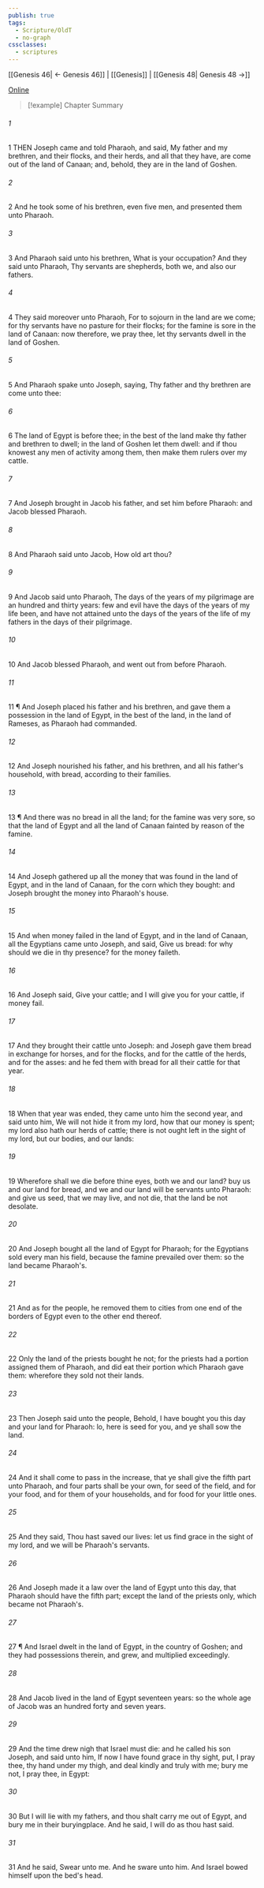 ```yaml
---
publish: true
tags:
  - Scripture/OldT
  - no-graph
cssclasses:
  - scriptures
---
```

[[Genesis 46| ← Genesis 46]] | [[Genesis]] | [[Genesis 48| Genesis 48 →]]

[Online](https://churchofjesuschrist.org/study/scriptures/ot/gen/47?lang=eng)

>[!example] Chapter Summary
>
###### 1
1 THEN Joseph came and told Pharaoh, and said, My father and my brethren, and their flocks, and their herds, and all that they have, are come out of the land of Canaan; and, behold, they are in the land of Goshen.
###### 2
2 And he took some of his brethren, even five men, and presented them unto Pharaoh.
###### 3
3 And Pharaoh said unto his brethren, What is your occupation?  And they said unto Pharaoh, Thy servants are shepherds, both we, and also our fathers.
###### 4
4 They said moreover unto Pharaoh, For to sojourn in the land are we come; for thy servants have no pasture for their flocks; for the famine is sore in the land of Canaan: now therefore, we pray thee, let thy servants dwell in the land of Goshen.
###### 5
5 And Pharaoh spake unto Joseph, saying, Thy father and thy brethren are come unto thee:
###### 6
6 The land of Egypt is before thee; in the best of the land make thy father and brethren to dwell; in the land of Goshen let them dwell: and if thou knowest any men of activity among them, then make them rulers over my cattle.
###### 7
7 And Joseph brought in Jacob his father, and set him before Pharaoh: and Jacob blessed Pharaoh.
###### 8
8 And Pharaoh said unto Jacob, How old art thou?
###### 9
9 And Jacob said unto Pharaoh, The days of the years of my pilgrimage are an hundred and thirty years: few and evil have the days of the years of my life been, and have not attained unto the days of the years of the life of my fathers in the days of their pilgrimage.
###### 10
10 And Jacob blessed Pharaoh, and went out from before Pharaoh.
###### 11
11 ¶ And Joseph placed his father and his brethren, and gave them a possession in the land of Egypt, in the best of the land, in the land of Rameses, as Pharaoh had commanded.
###### 12
12 And Joseph nourished his father, and his brethren, and all his father's household, with bread, according to their families.
###### 13
13 ¶ And there was no bread in all the land; for the famine was very sore, so that the land of Egypt and all the land of Canaan fainted by reason of the famine.
###### 14
14 And Joseph gathered up all the money that was found in the land of Egypt, and in the land of Canaan, for the corn which they bought: and Joseph brought the money into Pharaoh's house.
###### 15
15 And when money failed in the land of Egypt, and in the land of Canaan, all the Egyptians came unto Joseph, and said, Give us bread: for why should we die in thy presence?  for the money faileth.
###### 16
16 And Joseph said, Give your cattle; and I will give you for your cattle, if money fail.
###### 17
17 And they brought their cattle unto Joseph: and Joseph gave them bread in exchange for horses, and for the flocks, and for the cattle of the herds, and for the asses: and he fed them with bread for all their cattle for that year.
###### 18
18 When that year was ended, they came unto him the second year, and said unto him, We will not hide it from my lord, how that our money is spent; my lord also hath our herds of cattle; there is not ought left in the sight of my lord, but our bodies, and our lands:
###### 19
19 Wherefore shall we die before thine eyes, both we and our land?  buy us and our land for bread, and we and our land will be servants unto Pharaoh: and give us seed, that we may live, and not die, that the land be not desolate.
###### 20
20 And Joseph bought all the land of Egypt for Pharaoh; for the Egyptians sold every man his field, because the famine prevailed over them: so the land became Pharaoh's.
###### 21
21 And as for the people, he removed them to cities from one end of the borders of Egypt even to the other end thereof.
###### 22
22 Only the land of the priests bought he not; for the priests had a portion assigned them of Pharaoh, and did eat their portion which Pharaoh gave them: wherefore they sold not their lands.
###### 23
23 Then Joseph said unto the people, Behold, I have bought you this day and your land for Pharaoh: lo, here is seed for you, and ye shall sow the land.
###### 24
24 And it shall come to pass in the increase, that ye shall give the fifth part unto Pharaoh, and four parts shall be your own, for seed of the field, and for your food, and for them of your households, and for food for your little ones.
###### 25
25 And they said, Thou hast saved our lives: let us find grace in the sight of my lord, and we will be Pharaoh's servants.
###### 26
26 And Joseph made it a law over the land of Egypt unto this day, that Pharaoh should have the fifth part; except the land of the priests only, which became not Pharaoh's.
###### 27
27 ¶ And Israel dwelt in the land of Egypt, in the country of Goshen; and they had possessions therein, and grew, and multiplied exceedingly.
###### 28
28 And Jacob lived in the land of Egypt seventeen years: so the whole age of Jacob was an hundred forty and seven years.
###### 29
29 And the time drew nigh that Israel must die: and he called his son Joseph, and said unto him, If now I have found grace in thy sight, put, I pray thee, thy hand under my thigh, and deal kindly and truly with me; bury me not, I pray thee, in Egypt:
###### 30
30 But I will lie with my fathers, and thou shalt carry me out of Egypt, and bury me in their buryingplace.  And he said, I will do as thou hast said.
###### 31
31 And he said, Swear unto me.  And he sware unto him.  And Israel bowed himself upon the bed's head.



